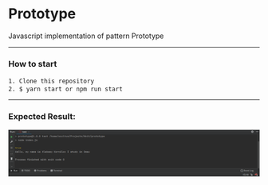 # Prototype
Javascript implementation of pattern Prototype

---
### How to start

````
1. Clone this repository
2. $ yarn start or npm run start 
````
------

### Expected Result:

![illustration](app.png)